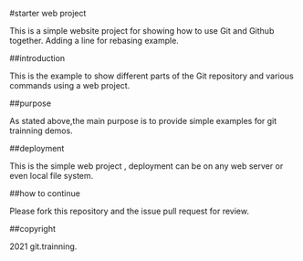 #starter web project

This is a simple website project for showing how to use Git and Github together.
Adding a line for rebasing example.

##introduction

This is the example to show different parts of the Git repository and various commands using a web project.

##purpose

As stated above,the main purpose is to provide simple examples for git trainning demos.

##deployment

This is the simple web project , deployment can be  on any web server or even local file system.

##how to continue

Please fork this repository and the issue pull request for review.


##copyright 

2021 git.trainning.
